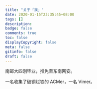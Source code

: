 ```yaml
---
title: "关于「我」"
date: 2020-01-15T23:35:45+08:00
tags: []
description:
badge: false
comments: true
toc: false
displayCopyright: false
meta: false
gitinfo: false
draft: false
---
```


南邮大四刚毕业，推免至东南网安。

一名收集了破铜烂铁的 ACMer，一名 Vimer。


